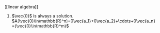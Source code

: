 [[linear algebra]]

1) $\vec{0}$ is always a solution. $A(\vec{0}\in\mathbb{R}^n)=0\vec{a_1}+0\vec{a_2}+\cdots+0\vec{a_n}=(\vec{0}\in\mathbb{R}^m)$